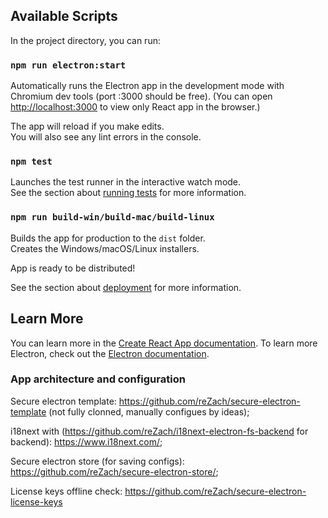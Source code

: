 ## Available Scripts

In the project directory, you can run:

### `npm run electron:start`

Automatically runs the Electron app in the development mode with Chromium dev tools (port :3000 should be free).
(You can open [http://localhost:3000](http://localhost:3000) to view only React app in the browser.)

The app will reload if you make edits.\
You will also see any lint errors in the console.

### `npm test`

Launches the test runner in the interactive watch mode.\
See the section about [running tests](https://facebook.github.io/create-react-app/docs/running-tests) for more information.

### `npm run build-win/build-mac/build-linux`

Builds the app for production to the `dist` folder.\
Creates the Windows/macOS/Linux installers.

App is ready to be distributed!

See the section about [deployment](https://www.electronjs.org/ru/docs/latest/tutorial/application-distribution) for more information.

## Learn More
You can learn more in the [Create React App documentation](https://facebook.github.io/create-react-app/docs/getting-started).
To learn more Electron, check out the [Electron documentation](https://www.electronjs.org/docs/latest/).

### App architecture and configuration
Secure electron template: https://github.com/reZach/secure-electron-template (not fully clonned, manually configues by ideas);

i18next with (https://github.com/reZach/i18next-electron-fs-backend for backend): https://www.i18next.com/;

Secure electron store (for saving configs): https://github.com/reZach/secure-electron-store/;

License keys offline check: https://github.com/reZach/secure-electron-license-keys